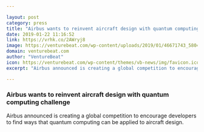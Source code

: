 ```yaml
---

layout: post
category: press
title: "Airbus wants to reinvent aircraft design with quantum computing challenge"
date: 2019-01-22 11:16:52
link: https://vrhk.co/2AWryj8
image: https://venturebeat.com/wp-content/uploads/2019/01/46671743_580437075718011_3449999838220810639_n.jpg?w=1200&strip=all
domain: venturebeat.com
author: "VentureBeat"
icon: https://venturebeat.com/wp-content/themes/vb-news/img/favicon.ico
excerpt: "Airbus announced is creating a global competition to encourage developers to find ways that quantum computing can be applied to aircraft design."

---
```


### Airbus wants to reinvent aircraft design with quantum computing challenge

Airbus announced is creating a global competition to encourage developers to find ways that quantum computing can be applied to aircraft design.